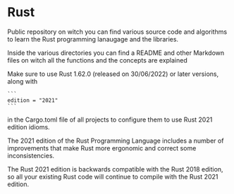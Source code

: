 # Rust
Public repository on witch you can find various source code and algorithms to learn the Rust programming lanaugage and the libraries.

Inside the various directories you can find a README and other Markdown files on witch all the functions and the concepts are explained

Make sure to use Rust 1.62.0 (released on 30/06/2022) or later versions, along with

    ```
    edition = "2021" 
    ```
    
in the Cargo.toml file of all projects to configure them to use Rust 2021 edition idioms.

The 2021 edition of the Rust Programming Language includes a number of improvements that make Rust more ergonomic and correct some inconsistencies.

The Rust 2021 edition is backwards compatible with the Rust 2018 edition, so all your existing Rust code will continue to compile with the Rust 2021 edition.